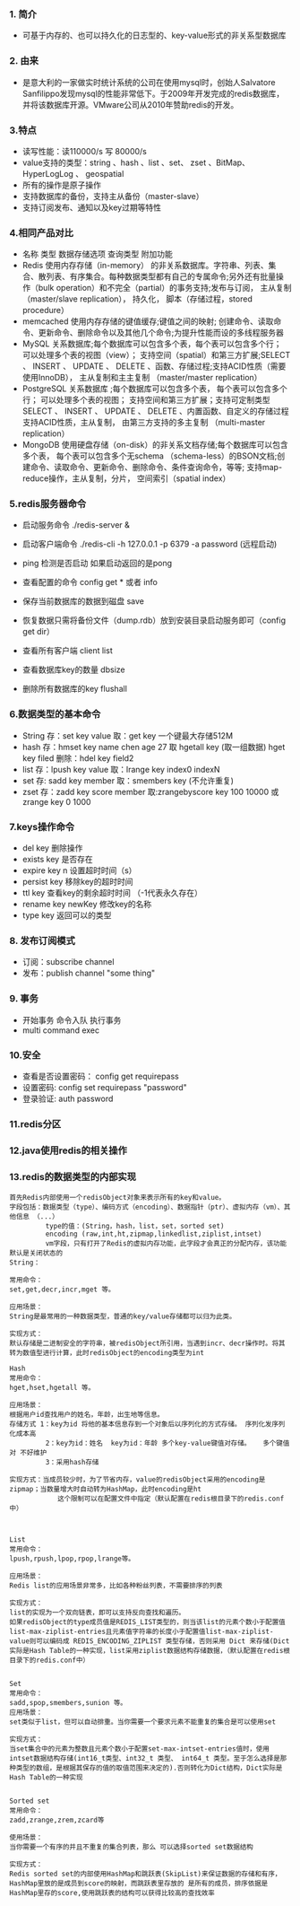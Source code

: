 ### 1. 简介
   * 可基于内存的、也可以持久化的日志型的、key-value形式的非关系型数据库
### 2. 由来
   * 是意大利的一家做实时统计系统的公司在使用mysql时，创始人Salvatore Sanfilippo发现mysql的性能非常低下。于2009年开发完成的redis数据库，并将该数据库开源。VMware公司从2010年赞助redis的开发。
### 3.特点
*   读写性能：读110000/s  写 80000/s
*   value支持的类型：string 、hash 、list 、set、 zset  、BitMap、 HyperLogLog 、 geospatial
*   所有的操作是原子操作
*   支持数据库的备份，支持主从备份（master-slave）
*   支持订阅发布、通知以及key过期等特性
### 4.相同产品对比

*   名称	 类型	数据存储选项	  查询类型	    附加功能
*   Redis	使用内存存储（in-memory） 的非关系数据库。字符串、列表、集合、散列表、有序集合。每种数据类型都有自己的专属命令;另外还有批量操作（bulk operation）和不完全（partial）的事务支持;发布与订阅， 主从复制（master/slave replication）， 持久化， 脚本（存储过程，stored procedure）
*   memcached	使用内存存储的键值缓存;键值之间的映射; 创建命令、读取命令、更新命令、删除命令以及其他几个命令;为提升性能而设的多线程服务器
*   MySQL	关系数据库;每个数据库可以包含多个表，每个表可以包含多个行； 可以处理多个表的视图（view）； 支持空间（spatial）和第三方扩展;SELECT 、 INSERT 、 UPDATE 、 DELETE 、函数、存储过程;支持ACID性质（需要使用InnoDB）， 主从复制和主主复制 （master/master replication）
*   PostgreSQL	关系数据库 ;每个数据库可以包含多个表， 每个表可以包含多个行； 可以处理多个表的视图；  支持空间和第三方扩展；支持可定制类型	SELECT 、 INSERT 、 UPDATE 、 DELETE 、内置函数、自定义的存储过程	支持ACID性质，主从复制， 由第三方支持的多主复制 （multi-master replication）
*   MongoDB	使用硬盘存储（on-disk）的非关系文档存储;每个数据库可以包含多个表， 每个表可以包含多个无schema （schema-less）的BSON文档;创建命令、读取命令、更新命令、删除命令、条件查询命令，等等;	支持map-reduce操作，主从复制，分片， 空间索引（spatial index）

### 5.redis服务器命令
*   启动服务命令  ./redis-server &
*   启动客户端命令  ./redis-cli -h 127.0.0.1 -p 6379 -a password (远程启动)
*   ping 检测是否启动 如果启动返回的是pong
*   查看配置的命令 config get *   或者 info

*    保存当前数据库的数据到磁盘 save
*    恢复数据只需将备份文件（dump.rdb）放到安装目录启动服务即可（config get dir）
*    查看所有客户端 client list
*    查看数据库key的数量  dbsize
*    删除所有数据库的key  flushall



### 6.数据类型的基本命令

*   String   存：set key value  取：get key  一个键最大存储512M
*   hash     存：hmset  key  name chen age 27   取 hgetall key
             (取一组数据)  hget key filed   删除：hdel key field2
*   list     存：lpush key value    取：lrange key index0   indexN
*   set      存: sadd key member  取：smembers key (不允许重复)
*   zset     存：zadd key score member  取:zrangebyscore  key 100 10000      或 zrange key 0 1000

### 7.keys操作命令
*   del key  删除操作
*   exists key 是否存在
*   expire key n  设置超时时间（s）
*   persist key  移除key的超时时间
*   ttl key  查看key的剩余超时时间 （-1代表永久存在）
*   rename  key newKey   修改key的名称
*   type key 返回可以的类型


###  8. 发布订阅模式
*    订阅：subscribe channel
*    发布：publish channel "some thing"

###  9. 事务
*    开始事务 命令入队 执行事务
*    multi    command   exec

### 10.安全
*   查看是否设置密码： config get requirepass
*   设置密码: config set requirepass "password"
*   登录验证: auth password

### 11.redis分区


### 12.java使用redis的相关操作


### 13.redis的数据类型的内部实现
	首先Redis内部使用一个redisObject对象来表示所有的key和value。
	字段包括：数据类型（type）、编码方式（encoding）、数据指针（ptr）、虚拟内存（vm）、其他信息 （...）
	         type的值：(String，hash，list，set，sorted set)
	         encoding (raw,int,ht,zipmap,linkedlist,ziplist,intset)
    	     vm字段，只有打开了Redis的虚拟内存功能，此字段才会真正的分配内存，该功能默认是关闭状态的
   	String：

   	常用命令：
	set,get,decr,incr,mget 等。

	应用场景：
	String是最常用的一种数据类型，普通的key/value存储都可以归为此类。

	实现方式：
	默认存储是二进制安全的字符串，被redisObject所引用，当遇到incr、decr操作时。将其转为数值型进行计算，此时redisObject的encoding类型为int

	Hash
	常用命令：
	hget,hset,hgetall 等。

	应用场景：
	根据用户id查找用户的姓名，年龄，出生地等信息。
	存储方式 1：key为id 将他的基本信息存到一个对象后以序列化的方式存储。 序列化发序列化成本高
			 2：key为id：姓名  key为id：年龄 多个key-value键值对存储。	多个键值对 不好维护
			 3：采用hash存储

	实现方式：当成员较少时，为了节省内存，value的redisObject采用的encoding是zipmap；当数量增大时自动转为HashMap，此时encoding是ht
				这个限制可以在配置文件中指定（默认配置在redis根目录下的redis.conf中）



	List
	常用命令：
	lpush,rpush,lpop,rpop,lrange等。

	应用场景：
	Redis list的应用场景非常多，比如各种粉丝列表，不需要排序的列表

	实现方式：
	list的实现为一个双向链表，即可以支持反向查找和遍历。
	如果redisObject的type成员值是REDIS_LIST类型的，则当该list的元素个数小于配置值list-max-ziplist-entries且元素值字符串的长度小于配置值list-max-ziplist-value则可以编码成 REDIS_ENCODING_ZIPLIST 类型存储，否则采用 Dict 来存储(Dict实际是Hash Table的一种实现，list采用ziplist数据结构存储数据，（默认配置在redis根目录下的redis.conf中）


	Set
	常用命令：
	sadd,spop,smembers,sunion 等。
	应用场景：
	set类似于list，但可以自动排重。当你需要一个要求元素不能重复的集合是可以使用set

	实现方式：
	当set集合中的元素为整数且元素个数小于配置set-max-intset-entries值时，使用intset数据结构存储(int16_t类型、int32_t 类型、 int64_t 类型。至于怎么选择是那种类型的数组，是根据其保存的值的取值范围来决定的).否则转化为Dict结构，Dict实际是Hash Table的一种实现


	Sorted set
	常用命令：
	zadd,zrange,zrem,zcard等

	使用场景：
	当你需要一个有序的并且不重复的集合列表，那么 可以选择sorted set数据结构

	实现方式：
	Redis sorted set的内部使用HashMap和跳跃表(SkipList)来保证数据的存储和有序，HashMap里放的是成员到score的映射，而跳跃表里存放的 是所有的成员，排序依据是HashMap里存的score,使用跳跃表的结构可以获得比较高的查找效率














